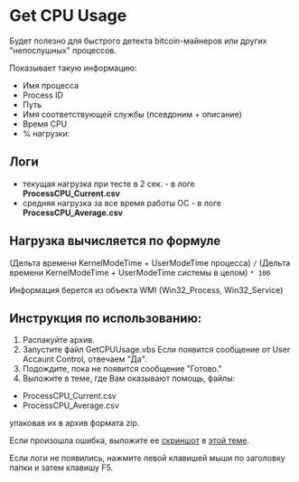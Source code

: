 # Get CPU Usage

Будет полезно для быстрого детекта bitcoin-майнеров или других "непослушных" процессов.

Показывает такую информацию:

* Имя процесса
* Process ID
* Путь
* Имя соответствующей службы (псевдоним + описание)
* Время CPU
* % нагрузки:

## Логи
- текущая нагрузка при тесте в 2 сек. - в логе **ProcessCPU_Current.csv**
- средняя нагрузка за все время работы ОС - в логе **ProcessCPU_Average.csv**

## Нагрузка вычисляется по формуле
(Дельта времени KernelModeTime + UserModeTime процесса)
`/`
(Дельта времени KernelModeTime + UserModeTime системы в целом)
`* 100`

Информация берется из объекта WMI (Win32_Process, Win32_Service)


## Инструкция по использованию:
1. Распакуйте архив.
2. Запустите файл GetCPUUsage.vbs
Если появится сообщение от User Accaunt Control, отвечаем "Да".
4. Подождите, пока не появится сообщение "Готово."
5. Выложите в теме, где Вам оказывают помощь, файлы:
- ProcessCPU_Current.csv
- ProcessCPU_Average.csv

упаковав их в архив формата zip.

Если произошла ошибка, выложите ее [скриншот](http://safezone.cc/threads/kak-sdelat-skrinshot.21063/) в [этой теме](http://safezone.cc/threads/getcpuusage.23005/).

Если логи не появились, нажмите левой клавишей мыши по заголовку папки и затем клавишу F5.
